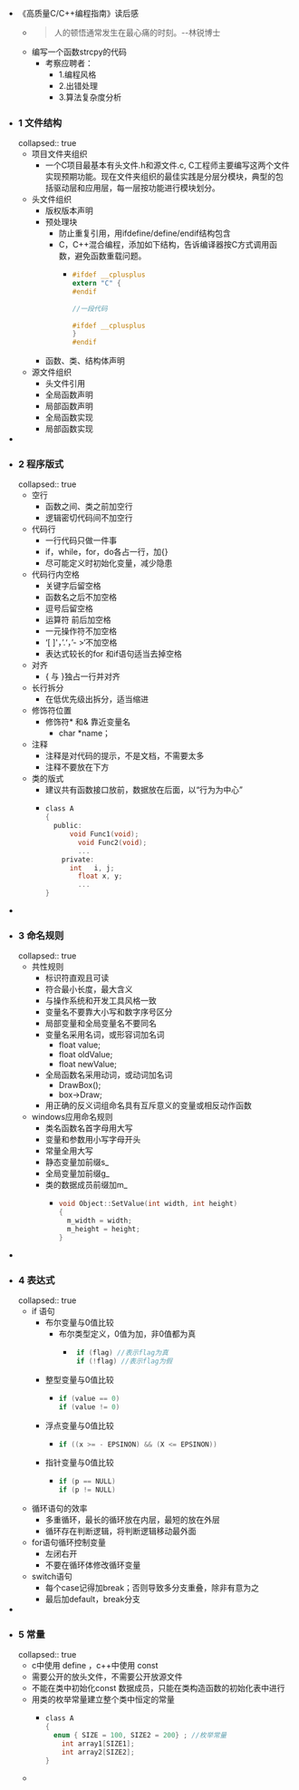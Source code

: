 - 《高质量C/C++编程指南》读后感
	- >人的顿悟通常发生在最心痛的时刻。--林锐博士
	- 编写一个函数strcpy的代码
		- 考察应聘者：
			- 1.编程风格
			- 2.出错处理
			- 3.算法复杂度分析
- ### 1 文件结构
  collapsed:: true
	- 项目文件夹组织
		- 一个C项目最基本有头文件.h和源文件.c, C工程师主要编写这两个文件实现预期功能。现在文件夹组织的最佳实践是分层分模块，典型的包括驱动层和应用层，每一层按功能进行模块划分。
	- 头文件组织
		- 版权版本声明
		- 预处理块
			- 防止重复引用，用ifdefine/define/endif结构包含
			- C，C++混合编程，添加如下结构，告诉编译器按C方式调用函数，避免函数重载问题。
				- ```c
				  #ifdef __cplusplus 
				  extern "C" { 
				  #endif 
				   
				  //一段代码 
				   
				  #ifdef __cplusplus 
				  } 
				  #endif
				  ```
		- 函数、类、结构体声明
	- 源文件组织
		- 头文件引用
		- 全局函数声明
		- 局部函数声明
		- 全局函数实现
		- 局部函数实现
-
- ### 2 程序版式
  collapsed:: true
	- 空行
		- 函数之间、类之前加空行
		- 逻辑密切代码间不加空行
	- 代码行
		- 一行代码只做一件事
		- if，while，for，do各占一行，加{}
		- 尽可能定义时初始化变量，减少隐患
	- 代码行内空格
		- 关键字后留空格
		- 函数名之后不加空格
		- 逗号后留空格
		- 运算符 前后加空格
		- 一元操作符不加空格
		- ‘[ ]'，’.‘，’- >‘不加空格
		- 表达式较长的for 和if语句适当去掉空格
	- 对齐
		- { 与 }独占一行并对齐
	- 长行拆分
		- 在低优先级出拆分，适当缩进
	- 修饰符位置
		- 修饰符* 和& 靠近变量名
			- char *name；
	- 注释
		- 注释是对代码的提示，不是文档，不需要太多
		- 注释不要放在下方
	- 类的版式
		- 建议共有函数接口放前，数据放在后面，以“行为为中心”
		- ```c
		  class A
		  {
		  	public:
		      	void Func1(void);
		          void Func2(void);
		          ...
		      private:
		      	int   i, j;
		          float x, y;
		          ...
		  }
		  ```
-
- ###  3 命名规则
  collapsed:: true
	- 共性规则
		- 标识符直观且可读
		- 符合最小长度，最大含义
		- 与操作系统和开发工具风格一致
		- 变量名不要靠大小写和数字序号区分
		- 局部变量和全局变量名不要同名
		- 变量名采用名词，或形容词加名词
			- float value;
			- float oldValue;
			- float newValue;
		- 全局函数名采用动词，或动词加名词
			- DrawBox();
			- box->Draw;
		- 用正确的反义词组命名具有互斥意义的变量或相反动作函数
	- windows应用命名规则
		- 类名函数名首字母用大写
		- 变量和参数用小写字母开头
		- 常量全用大写
		- 静态变量加前缀s_
		- 全局变量加前缀g_
		- 类的数据成员前缀加m_
			- ```c
			  void Object::SetValue(int width, int height)
			  {
			    m_width = width;
			    m_height = height;
			  }
			  ```
-
- ### 4 表达式
  collapsed:: true
	- if 语句
		- 布尔变量与0值比较
			- 布尔类型定义，0值为加，非0值都为真
				- ```c
				   if (flag) //表示flag为真
				   if (!flag) //表示flag为假
				  ```
		- 整型变量与0值比较
			- ```c
			  if (value == 0)
			  if (value != 0)
			  ```
		- 浮点变量与0值比较
			- ```c
			  if ((x >= - EPSINON) && (X <= EPSINON))
			  ```
		- 指针变量与0值比较
			- ```c
			  if (p == NULL)
			  if (p != NULL)
			  ```
	- 循环语句的效率
		- 多重循环，最长的循环放在内层，最短的放在外层
		- 循环存在判断逻辑，将判断逻辑移动最外面
	- for语句循环控制变量
		- 左闭右开
		- 不要在循环体修改循环变量
	- switch语句
		- 每个case记得加break；否则导致多分支重叠，除非有意为之
		- 最后加default，break分支
-
- ### 5 常量
  collapsed:: true
	- c中使用 define ，c++中使用 const
	- 需要公开的放头文件，不需要公开放源文件
	- 不能在类中初始化const 数据成员，只能在类构造函数的初始化表中进行
	- 用类的枚举常量建立整个类中恒定的常量
		- ```c
		  class A
		  {
		  	enum { SIZE = 100, SIZE2 = 200} ; //枚举常量
		      int array1[SIZE1];
		      int array2[SIZE2];
		  }
		  ```
	-